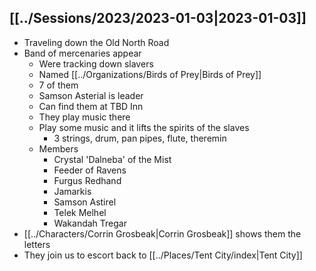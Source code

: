 ## [[../Sessions/2023/2023-01-03|2023-01-03]]
- Traveling down the Old North Road
- Band of mercenaries appear
	- Were tracking down slavers
	- Named [[../Organizations/Birds of Prey|Birds of Prey]]
	- 7 of them
	- Samson Asterial is leader
	- Can find them at TBD Inn
	- They play music there
	- Play some music and it lifts the spirits of the slaves
		- 3 strings, drum, pan pipes, flute, theremin
	- Members
		- Crystal 'Dalneba' of the Mist
		- Feeder of Ravens
		- Furgus Redhand
		- Jamarkis
		- Samson Astirel
		- Telek Melhel
		- Wakandah Tregar
- [[../Characters/Corrin Grosbeak|Corrin Grosbeak]] shows them the letters
- They join us to escort back to [[../Places/Tent City/index|Tent City]]
